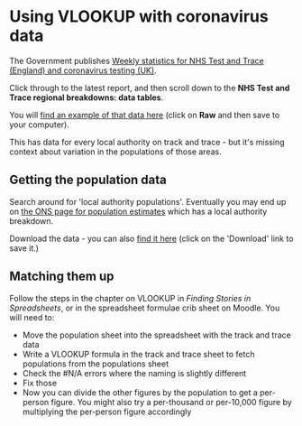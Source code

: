 # Using VLOOKUP with coronavirus data

The Government publishes [Weekly statistics for NHS Test and Trace (England) and coronavirus testing (UK)](https://www.gov.uk/government/collections/nhs-test-and-trace-statistics-england-weekly-reports). 

Click through to the latest report, and then scroll down to the **NHS Test and Trace regional breakdowns: data tables**.

You will [find an example of that data here](https://github.com/paulbradshaw/MED7373-Data-Journalism/blob/master/2functions/vlookupdata/Regional_contact_tracing_week16.csv) (click on **Raw** and then save to your computer).

This has data for every local authority on track and trace - but it's missing context about variation in the populations of those areas.

## Getting the population data

Search around for 'local authority populations'. Eventually you may end up on [the ONS page for population estimates](https://www.ons.gov.uk/peoplepopulationandcommunity/populationandmigration/populationestimates/datasets/populationestimatesforukenglandandwalesscotlandandnorthernireland) which has a local authority breakdown.

Download the data - you can also [find it here](https://github.com/paulbradshaw/MED7373-Data-Journalism/blob/master/2functions/vlookupdata/ukmidyearestimates20192020ladcodes.xls) (click on the 'Download' link to save it.)

## Matching them up

Follow the steps in the chapter on VLOOKUP in *Finding Stories in Spreadsheets*, or in the spreadsheet formulae crib sheet on Moodle. You will need to:

* Move the population sheet into the spreadsheet with the track and trace data
* Write a VLOOKUP formula in the track and trace sheet to fetch populations from the populations sheet
* Check the #N/A errors where the naming is slightly different
* Fix those
* Now you can divide the other figures by the population to get a per-person figure. You might also try a per-thousand or per-10,000 figure by multiplying the per-person figure accordingly 

